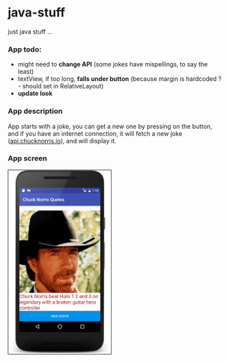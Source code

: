 # java-stuff
just java stuff ...

### App todo:
+ might need to **change API** (some jokes have mispellings, to say the least)
+ textView, if too long, **falls under button** (because margin is hardcoded ? - should set in RelativeLayout)
+ **update look**

### App description
App starts with a joke, you can get a new one by pressing on the button, and if you have an internet connection, it will fetch a new joke ([api.chucknorris.io](https://api.chucknorris.io/)), and will display it.

### App screen
<img src="screen-1.png" alt="App screen" width="240" border="1" />